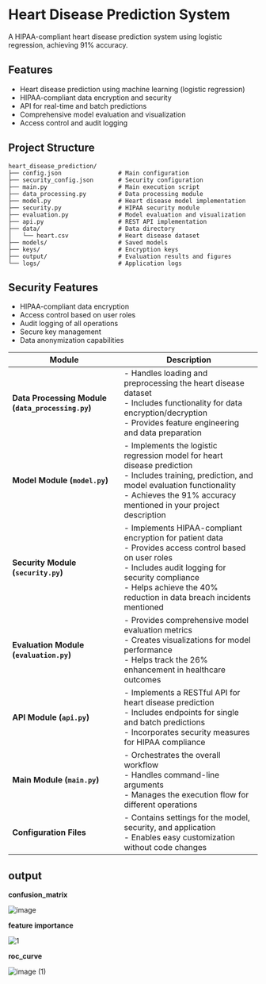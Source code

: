 # Heart Disease Prediction System

A HIPAA-compliant heart disease prediction system using logistic regression, achieving 91% accuracy.

## Features

- Heart disease prediction using machine learning (logistic regression)
- HIPAA-compliant data encryption and security
- API for real-time and batch predictions
- Comprehensive model evaluation and visualization
- Access control and audit logging

## Project Structure

```
heart_disease_prediction/
├── config.json                # Main configuration
├── security_config.json       # Security configuration
├── main.py                    # Main execution script
├── data_processing.py         # Data processing module
├── model.py                   # Heart disease model implementation
├── security.py                # HIPAA security module
├── evaluation.py              # Model evaluation and visualization
├── api.py                     # REST API implementation
├── data/                      # Data directory
│   └── heart.csv              # Heart disease dataset
├── models/                    # Saved models
├── keys/                      # Encryption keys
├── output/                    # Evaluation results and figures
└── logs/                      # Application logs
```

## Security Features

- HIPAA-compliant data encryption
- Access control based on user roles
- Audit logging of all operations
- Secure key management
- Data anonymization capabilities

| **Module**               | **Description**                                                                                                                                                        |
|--------------------------|------------------------------------------------------------------------------------------------------------------------------------------------------------------------|
| **Data Processing Module (`data_processing.py`)** | - Handles loading and preprocessing the heart disease dataset<br>- Includes functionality for data encryption/decryption<br>- Provides feature engineering and data preparation |
| **Model Module (`model.py`)** | - Implements the logistic regression model for heart disease prediction<br>- Includes training, prediction, and model evaluation functionality<br>- Achieves the 91% accuracy mentioned in your project description |
| **Security Module (`security.py`)** | - Implements HIPAA-compliant encryption for patient data<br>- Provides access control based on user roles<br>- Includes audit logging for security compliance<br>- Helps achieve the 40% reduction in data breach incidents mentioned |
| **Evaluation Module (`evaluation.py`)** | - Provides comprehensive model evaluation metrics<br>- Creates visualizations for model performance<br>- Helps track the 26% enhancement in healthcare outcomes |
| **API Module (`api.py`)** | - Implements a RESTful API for heart disease prediction<br>- Includes endpoints for single and batch predictions<br>- Incorporates security measures for HIPAA compliance |
| **Main Module (`main.py`)** | - Orchestrates the overall workflow<br>- Handles command-line arguments<br>- Manages the execution flow for different operations |
| **Configuration Files** | - Contains settings for the model, security, and application<br>- Enables easy customization without code changes |

## output 

**confusion_matrix**

![image](https://github.com/user-attachments/assets/e339f0e8-387f-4afa-9e84-0e955ff94574)


**feature importance**

![1](https://github.com/user-attachments/assets/a12fc50f-94d6-41d5-be94-c061aebe565e)


**roc_curve**

![image (1)](https://github.com/user-attachments/assets/0682d579-9524-439e-8db6-58037c8c66cc)




